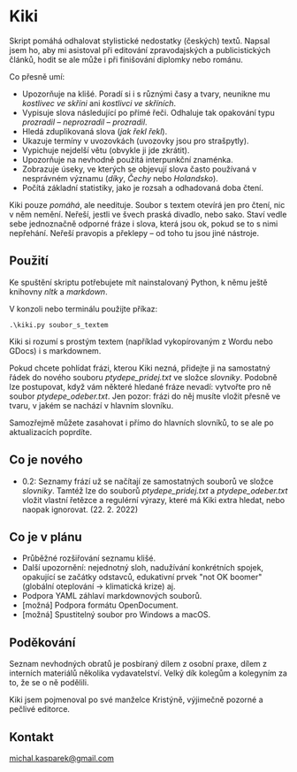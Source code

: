 # Kiki

Skript pomáhá odhalovat stylistické nedostatky (českých) textů. Napsal jsem ho, aby mi asistoval při editování zpravodajských a publicistických článků, hodit se ale může i při finišování diplomky nebo románu.

Co přesně umí:

- Upozorňuje na klišé. Poradí si i s různými časy a tvary, neunikne mu _kostlivec ve skříni_ ani _kostlivci ve skříních_.
- Vypisuje slova následující po přímé řeči. Odhaluje tak opakování typu _prozradil – neprozradil – prozradil_.
- Hledá zduplikovaná slova (_jak řekl řekl_).
- Ukazuje termíny v uvozovkách (uvozovky jsou pro strašpytly).
- Vypichuje nejdelší větu (obvykle ji jde zkrátit).
- Upozorňuje na nevhodně použitá interpunkční znaménka.
- Zobrazuje úseky, ve kterých se objevují slova často používaná v nesprávném významu (_díky_, _Čechy_ nebo _Holandsko_).  
- Počítá základní statistiky, jako je rozsah a odhadovaná doba čtení.

Kiki pouze _pomáhá_, ale needituje. Soubor s textem otevírá jen pro čtení, nic v něm nemění. Neřeší, jestli ve švech praská divadlo, nebo sako. Staví vedle sebe jednoznačně odporné fráze i slova, která jsou ok, pokud se to s nimi nepřehání. Neřeší pravopis a překlepy – od toho tu jsou jiné nástroje.

## Použití

Ke spuštění skriptu potřebujete mít nainstalovaný Python, k němu ještě knihovny _nltk_ a _markdown_.

V konzoli nebo terminálu použijte příkaz:

    .\kiki.py soubor_s_textem
  
Kiki si rozumí s prostým textem (například vykopírovaným z Wordu nebo GDocs) i s markdownem.

Pokud chcete pohlídat frázi, kterou Kiki nezná, přidejte ji na samostatný řádek do nového souboru _ptydepe_pridej.txt_ ve složce _slovniky_. Podobně lze postupovat, když vám některé hledané fráze nevadí: vytvořte pro ně soubor _ptydepe_odeber.txt_. Jen pozor: frázi do něj musíte vložit přesně ve tvaru, v jakém se nachází v hlavním slovníku.

Samozřejmě můžete zasahovat i přímo do hlavních slovníků, to se ale po aktualizacích poprdíte.

## Co je nového

- 0.2: Seznamy frází už se načítají ze samostatných souborů ve složce _slovniky_. Tamtéž lze do souborů _ptydepe_pridej.txt_ a _ptydepe_odeber.txt_ vložit vlastní řetězce a regulérní výrazy, které má Kiki extra hledat, nebo naopak ignorovat. (22. 2. 2022)

## Co je v plánu

- Průběžné rozšiřování seznamu klišé.
- Další upozornění: nejednotný sloh, nadužívání konkrétních spojek, opakující se začátky odstavců, edukativní prvek "not OK boomer" (globální oteplování → klimatická krize) aj.
- Podpora YAML záhlaví markdownových souborů.
- [možná] Podpora formátu OpenDocument.
- [možná] Spustitelný soubor pro Windows a macOS.

## Poděkování

Seznam nevhodných obratů je posbíraný dílem z osobní praxe, dílem z interních materiálů několika vydavatelství. Velký dík kolegům a kolegyním za to, že se o ně podělili.

Kiki jsem pojmenoval po své manželce Kristýně, výjimečně pozorné a pečlivé editorce.

## Kontakt

[michal.kasparek@gmail.com](mailto:michal.kasparek@gmail.com)
